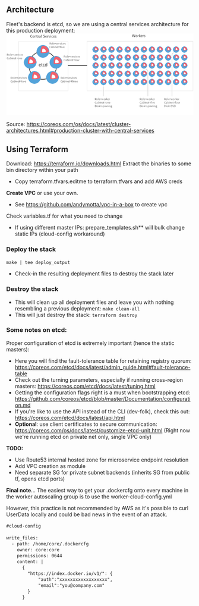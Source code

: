 ## Architecture
Fleet's backend is etcd, so we are using a central services architecture for this production deployment:
![etcd](images/central-services.png)

Source: <https://coreos.com/os/docs/latest/cluster-architectures.html#production-cluster-with-central-services>

## Using Terraform

Download: https://terraform.io/downloads.html
Extract the binaries to some bin directory within your path

* Copy terraform.tfvars.editme to terraform.tfvars and add AWS creds

**Create VPC** or use your own.
* See <https://github.com/andymotta/vpc-in-a-box> to create vpc

Check variables.tf for what you need to change
* If using different master IPs: prepare_templates.sh** will bulk change static IPs (cloud-config workaround)


### Deploy the stack
`make | tee deploy_output`
* Check-in the resulting deployment files to destroy the stack later

### Destroy the stack
* This will clean up all deployment files and leave you with nothing resembling a previous deployment:
`make clean-all`
* This will just destroy the stack:
`terraform destroy`

### Some notes on etcd:
Proper configuration of etcd is extremely important (hence the static masters):
* Here you will find the fault-tolerance table for retaining registry quorum:  https://coreos.com/etcd/docs/latest/admin_guide.html#fault-tolerance-table
* Check out the turning parameters, especially if running cross-region masters: https://coreos.com/etcd/docs/latest/tuning.html
* Getting the configuration flags right is a must when bootstrapping etcd: https://github.com/coreos/etcd/blob/master/Documentation/configuration.md
* If you're like to use the API instead of the CLI (dev-folk), check this out: https://coreos.com/etcd/docs/latest/api.html
* **Optional**: use client certificates to secure communication: https://coreos.com/os/docs/latest/customize-etcd-unit.html (Right now we're running etcd on private net only, single VPC only)

**TODO:**
* Use Route53 internal hosted zone for microservice endpoint resolution
* Add VPC creation as module
* Need separate SG for private subnet backends (inherits SG from public tf, opens etcd ports)

**Final note**...
The easiest way to get your .dockercfg onto every machine in the worker autoscaling group is to use the worker-cloud-config.yml

However, this practice is not recommended by AWS as it's possible to curl UserData locally and could be bad news in the event of an attack.
```
#cloud-config

write_files:
  - path: /home/core/.dockercfg
    owner: core:core
    permissions: 0644
    content: |
      {
        "https://index.docker.io/v1/": {
            "auth":"xxxxxxxxxxxxxxxxxx",
            "email":"you@company.com"
        }
      }
```

